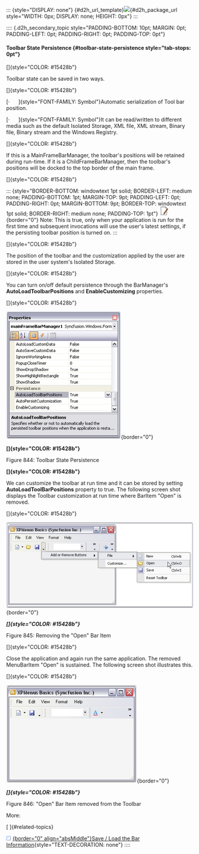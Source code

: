 ::: {style="DISPLAY: none"}
[](ms-xhelp:///?Id=d2h_url_template){#d2h_url_template}![](!package_url!){#d2h_package_url style="WIDTH: 0px; DISPLAY: none; HEIGHT: 0px"}
:::

:::: {.d2h_secondary_topic style="PADDING-BOTTOM: 10pt; MARGIN: 0pt; PADDING-LEFT: 0pt; PADDING-RIGHT: 0pt; PADDING-TOP: 0pt"}
#### Toolbar State Persistence {#toolbar-state-persistence style="tab-stops: 0pt"}

[]{style="COLOR: #15428b"} 

Toolbar state can be saved in two ways.

[]{style="COLOR: #15428b"} 

[·      ]{style="FONT-FAMILY: Symbol"}Automatic serialization of Tool bar position.

[·      ]{style="FONT-FAMILY: Symbol"}It can be read/written to different media such as the default Isolated Storage, XML file, XML stream, Binary file, Binary stream and the Windows Registry.

[]{style="COLOR: #15428b"} 

If this is a MainFrameBarManager, the toolbar\'s positions will be retained during run-time. If it is a ChildFrameBarManager, then the toolbar\'s positions will be docked to the top border of the main frame.

[]{style="COLOR: #15428b"} 

::: {style="BORDER-BOTTOM: windowtext 1pt solid; BORDER-LEFT: medium none; PADDING-BOTTOM: 1pt; MARGIN-TOP: 9pt; PADDING-LEFT: 0pt; PADDING-RIGHT: 0pt; MARGIN-BOTTOM: 9pt; BORDER-TOP: windowtext 1pt solid; BORDER-RIGHT: medium none; PADDING-TOP: 1pt"}
![](ImagesExt/image76_1.jpg){border="0"} Note: This is true, only when your application is run for the first time and subsequent invocations will use the user\'s latest settings, if the persisting toolbar position is turned on.
:::

[]{style="COLOR: #15428b"} 

The position of the toolbar and the customization applied by the user are stored in the user system\'s Isolated Storage.

[]{style="COLOR: #15428b"} 

You can turn on/off default persistence through the BarManager\'s **AutoLoadToolbarPositions** and **EnableCustomizing** properties.

[]{style="COLOR: #15428b"} 

![](ImagesExt/image76_830.jpg){border="0"}

**[]{style="COLOR: #15428b"}** 

Figure 844: Toolbar State Persistence

**[]{style="COLOR: #15428b"}** 

We can customize the toolbar at run time and it can be stored by setting **AutoLoadToolBarPositions** property to true. The following screen shot displays the Toolbar customization at run time where BarItem \"Open\" is removed.

[]{style="COLOR: #15428b"} 

![](ImagesExt/image76_831.jpg){border="0"}

***[]{style="COLOR: #15428b"}*** 

Figure 845: Removing the \"Open\" Bar Item

[]{style="COLOR: #15428b"} 

Close the application and again run the same application. The removed MenuBarItem \"Open\" is sustained. The following screen shot illustrates this.

[]{style="COLOR: #15428b"} 

![](ImagesExt/image76_832.jpg){border="0"}

***[]{style="COLOR: #15428b"}*** 

Figure 846: \"Open\" Bar Item removed from the Toolbar

More:

[ ]{#related-topics}

[![](button.gif){border="0" align="absMiddle"}Save / Load the Bar Information](ms-xhelp:///?Id=feeb5216-80f4-4f64-a61b-3d93f2e37859){style="TEXT-DECORATION: none"}
::::
